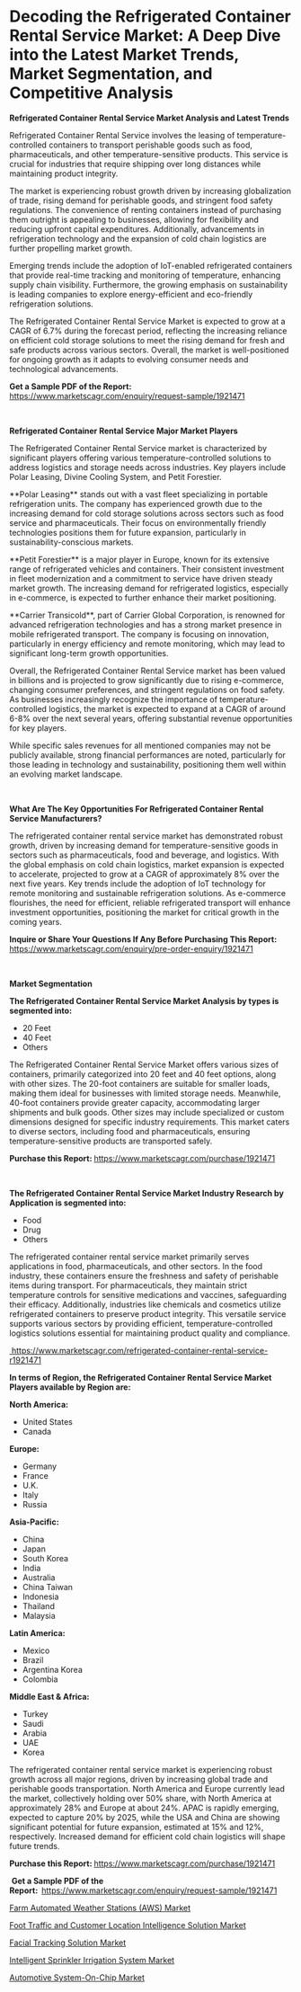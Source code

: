 <p><h1>Decoding the Refrigerated Container Rental Service Market: A Deep Dive into the Latest Market Trends, Market Segmentation, and Competitive Analysis</h1></p><p><strong>Refrigerated Container Rental Service Market Analysis and Latest Trends</strong></p>
<p><p>Refrigerated Container Rental Service involves the leasing of temperature-controlled containers to transport perishable goods such as food, pharmaceuticals, and other temperature-sensitive products. This service is crucial for industries that require shipping over long distances while maintaining product integrity.</p><p>The market is experiencing robust growth driven by increasing globalization of trade, rising demand for perishable goods, and stringent food safety regulations. The convenience of renting containers instead of purchasing them outright is appealing to businesses, allowing for flexibility and reducing upfront capital expenditures. Additionally, advancements in refrigeration technology and the expansion of cold chain logistics are further propelling market growth.</p><p>Emerging trends include the adoption of IoT-enabled refrigerated containers that provide real-time tracking and monitoring of temperature, enhancing supply chain visibility. Furthermore, the growing emphasis on sustainability is leading companies to explore energy-efficient and eco-friendly refrigeration solutions.</p><p>The Refrigerated Container Rental Service Market is expected to grow at a CAGR of 6.7% during the forecast period, reflecting the increasing reliance on efficient cold storage solutions to meet the rising demand for fresh and safe products across various sectors. Overall, the market is well-positioned for ongoing growth as it adapts to evolving consumer needs and technological advancements.</p></p>
<p><strong>Get a Sample PDF of the Report:&nbsp;</strong> <a href="https://www.marketscagr.com/enquiry/request-sample/1921471?utm_campaign=2471&utm_medium=2&utm_source=Github&utm_content=ia&utm_term=11032025&utm_id=refrigerated-container-rental-service">https://www.marketscagr.com/enquiry/request-sample/1921471</a></p>
<p>&nbsp;</p>
<p><strong>Refrigerated Container Rental Service Major Market Players</strong></p>
<p><p>The Refrigerated Container Rental Service market is characterized by significant players offering various temperature-controlled solutions to address logistics and storage needs across industries. Key players include Polar Leasing, Divine Cooling System, and Petit Forestier.</p><p>**Polar Leasing** stands out with a vast fleet specializing in portable refrigeration units. The company has experienced growth due to the increasing demand for cold storage solutions across sectors such as food service and pharmaceuticals. Their focus on environmentally friendly technologies positions them for future expansion, particularly in sustainability-conscious markets.</p><p>**Petit Forestier** is a major player in Europe, known for its extensive range of refrigerated vehicles and containers. Their consistent investment in fleet modernization and a commitment to service have driven steady market growth. The increasing demand for refrigerated logistics, especially in e-commerce, is expected to further enhance their market positioning.</p><p>**Carrier Transicold**, part of Carrier Global Corporation, is renowned for advanced refrigeration technologies and has a strong market presence in mobile refrigerated transport. The company is focusing on innovation, particularly in energy efficiency and remote monitoring, which may lead to significant long-term growth opportunities.</p><p>Overall, the Refrigerated Container Rental Service market has been valued in billions and is projected to grow significantly due to rising e-commerce, changing consumer preferences, and stringent regulations on food safety. As businesses increasingly recognize the importance of temperature-controlled logistics, the market is expected to expand at a CAGR of around 6-8% over the next several years, offering substantial revenue opportunities for key players.</p><p>While specific sales revenues for all mentioned companies may not be publicly available, strong financial performances are noted, particularly for those leading in technology and sustainability, positioning them well within an evolving market landscape.</p></p>
<p>&nbsp;</p>
<p><strong>What Are The Key Opportunities For Refrigerated Container Rental Service Manufacturers?</strong></p>
<p><p>The refrigerated container rental service market has demonstrated robust growth, driven by increasing demand for temperature-sensitive goods in sectors such as pharmaceuticals, food and beverage, and logistics. With the global emphasis on cold chain logistics, market expansion is expected to accelerate, projected to grow at a CAGR of approximately 8% over the next five years. Key trends include the adoption of IoT technology for remote monitoring and sustainable refrigeration solutions. As e-commerce flourishes, the need for efficient, reliable refrigerated transport will enhance investment opportunities, positioning the market for critical growth in the coming years.</p></p>
<p><strong>Inquire or Share Your Questions If Any Before Purchasing This Report:</strong> <a href="https://www.marketscagr.com/enquiry/pre-order-enquiry/1921471?utm_campaign=2471&utm_medium=2&utm_source=Github&utm_content=ia&utm_term=11032025&utm_id=refrigerated-container-rental-service">https://www.marketscagr.com/enquiry/pre-order-enquiry/1921471</a></p>
<p>&nbsp;</p>
<p><strong>Market Segmentation</strong></p>
<p><strong>The Refrigerated Container Rental Service Market Analysis by types is segmented into:</strong></p>
<p><ul><li>20 Feet</li><li>40 Feet</li><li>Others</li></ul></p>
<p><p>The Refrigerated Container Rental Service Market offers various sizes of containers, primarily categorized into 20 feet and 40 feet options, along with other sizes. The 20-foot containers are suitable for smaller loads, making them ideal for businesses with limited storage needs. Meanwhile, 40-foot containers provide greater capacity, accommodating larger shipments and bulk goods. Other sizes may include specialized or custom dimensions designed for specific industry requirements. This market caters to diverse sectors, including food and pharmaceuticals, ensuring temperature-sensitive products are transported safely.</p></p>
<p><strong>Purchase this Report:&nbsp;</strong><a href="https://www.marketscagr.com/purchase/1921471?utm_campaign=2471&utm_medium=2&utm_source=Github&utm_content=ia&utm_term=11032025&utm_id=refrigerated-container-rental-service">https://www.marketscagr.com/purchase/1921471</a></p>
<p>&nbsp;</p>
<p><strong>The Refrigerated Container Rental Service Market Industry Research by Application is segmented into:</strong></p>
<p><ul><li>Food</li><li>Drug</li><li>Others</li></ul></p>
<p><p>The refrigerated container rental service market primarily serves applications in food, pharmaceuticals, and other sectors. In the food industry, these containers ensure the freshness and safety of perishable items during transport. For pharmaceuticals, they maintain strict temperature controls for sensitive medications and vaccines, safeguarding their efficacy. Additionally, industries like chemicals and cosmetics utilize refrigerated containers to preserve product integrity. This versatile service supports various sectors by providing efficient, temperature-controlled logistics solutions essential for maintaining product quality and compliance.</p></p>
<p><a href="https://www.marketscagr.com/refrigerated-container-rental-service-r1921471?utm_campaign=2471&utm_medium=2&utm_source=Github&utm_content=ia&utm_term=11032025&utm_id=refrigerated-container-rental-service">&nbsp;https://www.marketscagr.com/refrigerated-container-rental-service-r1921471</a></p>
<p><strong>In terms of Region, the Refrigerated Container Rental Service Market Players available by Region are:</strong></p>
<p>
    <p> <strong> North America: </strong>
        <ul>
            <li>United States</li>
            <li>Canada</li>
        </ul>
        </p> 
    <p> <strong> Europe: </strong>
        <ul>
            <li>Germany</li>
            <li>France</li>
            <li>U.K.</li>
            <li>Italy</li>
            <li>Russia</li>
        </ul>
        </p> 
    <p> <strong> Asia-Pacific: </strong>
        <ul>
            <li>China</li>
            <li>Japan</li>
            <li>South Korea</li>
            <li>India</li>
            <li>Australia</li>
            <li>China Taiwan</li>
            <li>Indonesia</li>
            <li>Thailand</li>
            <li>Malaysia</li>
        </ul>
        </p> 
    <p> <strong> Latin America: </strong>
        <ul>
            <li>Mexico</li>
            <li>Brazil</li>
            <li>Argentina Korea</li>
            <li>Colombia</li>
        </ul>
        </p> 
    <p> <strong> Middle East & Africa: </strong>
        <ul>
            <li>Turkey</li>
            <li>Saudi</li>
            <li>Arabia</li>
            <li>UAE</li>
            <li>Korea</li>
        </ul>
    </p>
    </p>
<p><p>The refrigerated container rental service market is experiencing robust growth across all major regions, driven by increasing global trade and perishable goods transportation. North America and Europe currently lead the market, collectively holding over 50% share, with North America at approximately 28% and Europe at about 24%. APAC is rapidly emerging, expected to capture 20% by 2025, while the USA and China are showing significant potential for future expansion, estimated at 15% and 12%, respectively. Increased demand for efficient cold chain logistics will shape future trends.</p></p>
<p><strong>Purchase this Report: </strong><a href="https://www.marketscagr.com/purchase/1921471?utm_campaign=2471&utm_medium=2&utm_source=Github&utm_content=ia&utm_term=11032025&utm_id=refrigerated-container-rental-service">https://www.marketscagr.com/purchase/1921471</a></p>
<p>&nbsp;<strong>Get a Sample PDF of the Report:&nbsp;&nbsp;</strong><a href="https://www.marketscagr.com/enquiry/request-sample/1921471?utm_campaign=2471&utm_medium=2&utm_source=Github&utm_content=ia&utm_term=11032025&utm_id=refrigerated-container-rental-service">https://www.marketscagr.com/enquiry/request-sample/1921471</a></p>
<p><strong></strong></p>
<p><p><a href="https://github.com/mathastilley812967/Market-Research-Report-List-1/blob/main/farm-automated-weather-stations-aws-market.md?utm_campaign=2471&utm_medium=2&utm_source=Github&utm_content=ia&utm_term=11032025&utm_id=refrigerated-container-rental-service">Farm Automated Weather Stations (AWS) Market</a></p><p><a href="https://github.com/jhamygunler/Market-Research-Report-List-1/blob/main/foot-traffic-and-customer-location-intelligence-solution-market.md?utm_campaign=2471&utm_medium=2&utm_source=Github&utm_content=ia&utm_term=11032025&utm_id=refrigerated-container-rental-service">Foot Traffic and Customer Location Intelligence Solution Market</a></p><p><a href="https://github.com/boysabotzoc/Market-Research-Report-List-1/blob/main/facial-tracking-solution-market.md?utm_campaign=2471&utm_medium=2&utm_source=Github&utm_content=ia&utm_term=11032025&utm_id=refrigerated-container-rental-service">Facial Tracking Solution Market</a></p><p><a href="https://github.com/sadimsamid/Market-Research-Report-List-1/blob/main/intelligent-sprinkler-irrigation-system-market.md?utm_campaign=2471&utm_medium=2&utm_source=Github&utm_content=ia&utm_term=11032025&utm_id=refrigerated-container-rental-service">Intelligent Sprinkler Irrigation System Market</a></p><p><a href="https://github.com/penecorodz74/Market-Research-Report-List-1/blob/main/automotive-system-on-chip-market.md?utm_campaign=2471&utm_medium=2&utm_source=Github&utm_content=ia&utm_term=11032025&utm_id=refrigerated-container-rental-service">Automotive System-On-Chip Market</a></p></p>